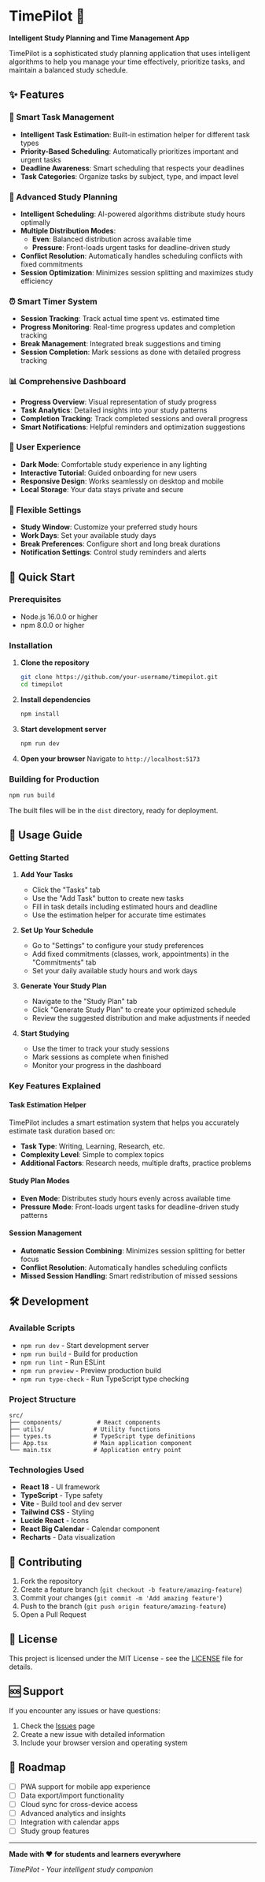 # TimePilot 🚀

**Intelligent Study Planning and Time Management App**

TimePilot is a sophisticated study planning application that uses intelligent algorithms to help you manage your time effectively, prioritize tasks, and maintain a balanced study schedule.

## ✨ Features

### 🎯 Smart Task Management
- **Intelligent Task Estimation**: Built-in estimation helper for different task types
- **Priority-Based Scheduling**: Automatically prioritizes important and urgent tasks
- **Deadline Awareness**: Smart scheduling that respects your deadlines
- **Task Categories**: Organize tasks by subject, type, and impact level

### 📅 Advanced Study Planning
- **Intelligent Scheduling**: AI-powered algorithms distribute study hours optimally
- **Multiple Distribution Modes**: 
  - **Even**: Balanced distribution across available time
  - **Pressure**: Front-loads urgent tasks for deadline-driven study
- **Conflict Resolution**: Automatically handles scheduling conflicts with fixed commitments
- **Session Optimization**: Minimizes session splitting and maximizes study efficiency

### ⏰ Smart Timer System
- **Session Tracking**: Track actual time spent vs. estimated time
- **Progress Monitoring**: Real-time progress updates and completion tracking
- **Break Management**: Integrated break suggestions and timing
- **Session Completion**: Mark sessions as done with detailed progress tracking

### 📊 Comprehensive Dashboard
- **Progress Overview**: Visual representation of study progress
- **Task Analytics**: Detailed insights into your study patterns
- **Completion Tracking**: Track completed sessions and overall progress
- **Smart Notifications**: Helpful reminders and optimization suggestions

### 🎨 User Experience
- **Dark Mode**: Comfortable study experience in any lighting
- **Interactive Tutorial**: Guided onboarding for new users
- **Responsive Design**: Works seamlessly on desktop and mobile
- **Local Storage**: Your data stays private and secure

### 🔧 Flexible Settings
- **Study Window**: Customize your preferred study hours
- **Work Days**: Set your available study days
- **Break Preferences**: Configure short and long break durations
- **Notification Settings**: Control study reminders and alerts

## 🚀 Quick Start

### Prerequisites
- Node.js 16.0.0 or higher
- npm 8.0.0 or higher

### Installation

1. **Clone the repository**
   ```bash
   git clone https://github.com/your-username/timepilot.git
   cd timepilot
   ```

2. **Install dependencies**
   ```bash
   npm install
   ```

3. **Start development server**
   ```bash
   npm run dev
   ```

4. **Open your browser**
   Navigate to `http://localhost:5173`

### Building for Production

```bash
npm run build
```

The built files will be in the `dist` directory, ready for deployment.

## 📖 Usage Guide

### Getting Started

1. **Add Your Tasks**
   - Click the "Tasks" tab
   - Use the "Add Task" button to create new tasks
   - Fill in task details including estimated hours and deadline
   - Use the estimation helper for accurate time estimates

2. **Set Up Your Schedule**
   - Go to "Settings" to configure your study preferences
   - Add fixed commitments (classes, work, appointments) in the "Commitments" tab
   - Set your daily available study hours and work days

3. **Generate Your Study Plan**
   - Navigate to the "Study Plan" tab
   - Click "Generate Study Plan" to create your optimized schedule
   - Review the suggested distribution and make adjustments if needed

4. **Start Studying**
   - Use the timer to track your study sessions
   - Mark sessions as complete when finished
   - Monitor your progress in the dashboard

### Key Features Explained

#### Task Estimation Helper
TimePilot includes a smart estimation system that helps you accurately estimate task duration based on:
- **Task Type**: Writing, Learning, Research, etc.
- **Complexity Level**: Simple to complex topics
- **Additional Factors**: Research needs, multiple drafts, practice problems

#### Study Plan Modes
- **Even Mode**: Distributes study hours evenly across available time
- **Pressure Mode**: Front-loads urgent tasks for deadline-driven study patterns

#### Session Management
- **Automatic Session Combining**: Minimizes session splitting for better focus
- **Conflict Resolution**: Automatically handles scheduling conflicts
- **Missed Session Handling**: Smart redistribution of missed sessions

## 🛠️ Development

### Available Scripts

- `npm run dev` - Start development server
- `npm run build` - Build for production
- `npm run lint` - Run ESLint
- `npm run preview` - Preview production build
- `npm run type-check` - Run TypeScript type checking

### Project Structure

```
src/
├── components/          # React components
├── utils/              # Utility functions
├── types.ts            # TypeScript type definitions
├── App.tsx             # Main application component
└── main.tsx            # Application entry point
```

### Technologies Used

- **React 18** - UI framework
- **TypeScript** - Type safety
- **Vite** - Build tool and dev server
- **Tailwind CSS** - Styling
- **Lucide React** - Icons
- **React Big Calendar** - Calendar component
- **Recharts** - Data visualization

## 🤝 Contributing

1. Fork the repository
2. Create a feature branch (`git checkout -b feature/amazing-feature`)
3. Commit your changes (`git commit -m 'Add amazing feature'`)
4. Push to the branch (`git push origin feature/amazing-feature`)
5. Open a Pull Request

## 📝 License

This project is licensed under the MIT License - see the [LICENSE](LICENSE) file for details.

## 🆘 Support

If you encounter any issues or have questions:

1. Check the [Issues](https://github.com/your-username/timepilot/issues) page
2. Create a new issue with detailed information
3. Include your browser version and operating system

## 🎯 Roadmap

- [ ] PWA support for mobile app experience
- [ ] Data export/import functionality
- [ ] Cloud sync for cross-device access
- [ ] Advanced analytics and insights
- [ ] Integration with calendar apps
- [ ] Study group features

---

**Made with ❤️ for students and learners everywhere**

*TimePilot - Your intelligent study companion*
